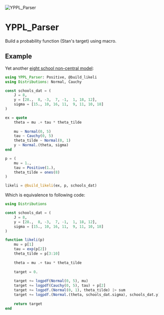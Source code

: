 ![YPPL_Parser](https://github.com/yiyuezhuo/YPPL_Parser.jl/workflows/YPPL_Parser-CI/badge.svg)

# YPPL_Parser

Build a probability function (Stan's target) using macro.

## Example

Yet another [eight school non-central model](https://mc-stan.org/users/documentation/case-studies/divergences_and_bias.html):

```julia
using YPPL_Parser: Positive, @build_likeli
using Distributions: Normal, Cauchy

const schools_dat = (
    J = 8,
    y = [28.,  8, -3,  7, -1,  1, 18, 12],
    sigma = [15., 10, 16, 11,  9, 11, 10, 18]
)

ex = quote
    theta = mu .+ tau * theta_tilde
    
    mu ~ Normal(0, 5)
    tau ~ Cauchy(0, 5)
    theta_tilde ~ Normal(0, 1)
    y ~ Normal.(theta, sigma)
end

p = (
    mu = 1.,
    tau = Positive(1.),
    theta_tilde = ones(8)
)

likeli = @build_likeli(ex, p, schools_dat)
```

Which is equivalence to following code:

```julia
using Distributions

const schools_dat = (
    J = 8,
    y = [28.,  8, -3,  7, -1,  1, 18, 12],
    sigma = [15., 10, 16, 11,  9, 11, 10, 18]
)

function likeli(p)
    mu = p[1]
    tau = exp(p[2])
    theta_tilde = p[3:10]
    
    theta = mu .+ tau * theta_tilde
    
    target = 0.
    
    target += logpdf(Normal(0, 5), mu)
    target += logpdf(Cauchy(0, 5), tau) + p[2]
    target += logpdf.(Normal(0, 1), theta_tilde) |> sum
    target += logpdf.(Normal.(theta, schools_dat.sigma), schools_dat.y) |> sum
    
    return target
end
```